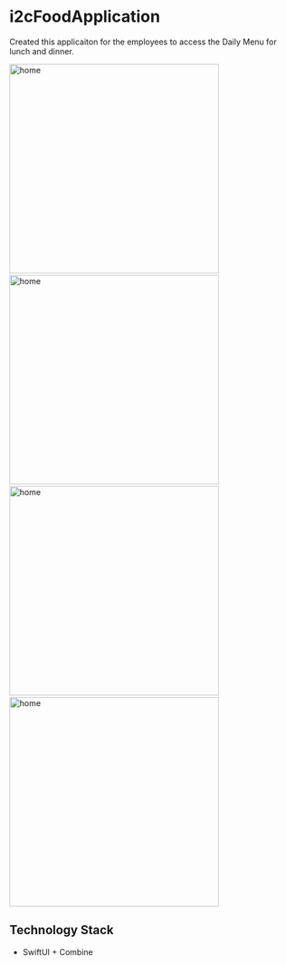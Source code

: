 # i2cFoodApplication
  Created this applicaiton for the employees to access the Daily Menu for lunch and dinner.

<img src="https://github.com/iahmerr/i2cFoodApplication/blob/main/i2cFoodApplication/%5BScreenshot%5D/Screenshot-1.png" width="370" title="home">&nbsp;&nbsp;&nbsp;&nbsp;&nbsp;<img src="https://github.com/iahmerr/i2cFoodApplication/blob/main/i2cFoodApplication/%5BScreenshot%5D/Screenshot-2.png" width="370" title="home">&nbsp;&nbsp;&nbsp;&nbsp;&nbsp;<img src="https://github.com/iahmerr/i2cFoodApplication/blob/main/i2cFoodApplication/%5BScreenshot%5D/Screenshot-3.png" width="370" title="home">&nbsp;&nbsp;&nbsp;&nbsp;&nbsp;<img src="https://github.com/iahmerr/i2cFoodApplication/blob/main/i2cFoodApplication/%5BScreenshot%5D/Screenshot-4.png" width="370" title="home">


## Technology Stack
- SwiftUI + Combine
